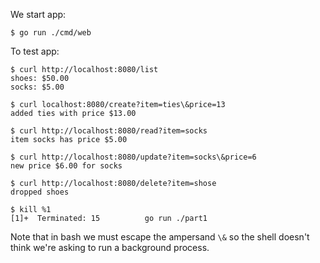 We start app:

```shell
$ go run ./cmd/web 
```
To test app:

```shell
$ curl http://localhost:8080/list
shoes: $50.00
socks: $5.00

$ curl localhost:8080/create?item=ties\&price=13
added ties with price $13.00

$ curl http://localhost:8080/read?item=socks
item socks has price $5.00

$ curl http://localhost:8080/update?item=socks\&price=6
new price $6.00 for socks

$ curl http://localhost:8080/delete?item=shose
dropped shoes

$ kill %1
[1]+  Terminated: 15          go run ./part1
```

Note that in bash we must escape the ampersand `\&` so the shell doesn't think we're asking to run a background process.
